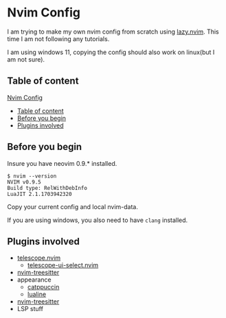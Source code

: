 # Nvim Config

I am trying to make my own nvim config from scratch using [lazy.nvim](https://github.com/folke/lazy.nvim.git). This time I am not following any tutorials.

I am using windows 11, copying the config should also work on linux(but I am not sure).

## Table of content

[Nvim Config](#nvim-config)

-   [Table of content](#table-of-content)
-   [Before you begin](#before-you-begin)
-   [Plugins involved](#plugins-involved)

## Before you begin

Insure you have neovim 0.9.\* installed.

```console
$ nvim --version
NVIM v0.9.5
Build type: RelWithDebInfo
LuaJIT 2.1.1703942320
```

Copy your current config and local nvim-data.

If you are using windows, you also need to have `clang` installed.

## Plugins involved

-   [telescope.nvim](https://github.com/nvim-telescope/telescope.nvim.git)
    -   [telescope-ui-select.nvim](https://github.com/nvim-telescope/telescope-ui-select.nvim.git)
-   [nvim-treesitter](https://github.com/nvim-treesitter/nvim-treesitter.git)
-   appearance
    -   [catppuccin](https://github.com/catppuccin/nvim.git)
    -   [lualine](https://github.com/nvim-lualine/lualine.nvim.git)
-   [nvim-treesitter](https://github.com/nvim-treesitter/nvim-treesitter.git)
-   LSP stuff
